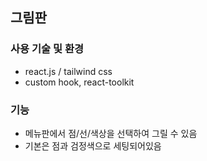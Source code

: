## 그림판

### 사용 기술 및 환경
* react.js / tailwind css
* custom hook, react-toolkit

### 기능
* 메뉴판에서 점/선/색상을 선택하여 그릴 수 있음
* 기본은 점과 검정색으로 세팅되어있음